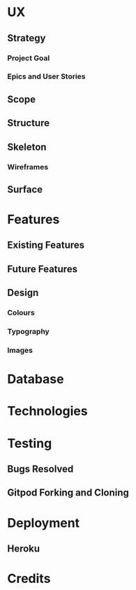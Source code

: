 # UX
## Strategy
### Project Goal
### Epics and User Stories
## Scope
## Structure
## Skeleton
### Wireframes

## Surface
# Features
## Existing Features
## Future Features
## Design
### Colours
### Typography
### Images
# Database
# Technologies
# Testing
## Bugs Resolved
## Gitpod Forking and Cloning
# Deployment
## Heroku
# Credits